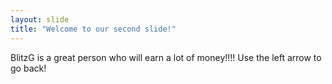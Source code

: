 ```yaml
---
layout: slide
title: "Welcome to our second slide!"
---
```

BlitzG is a great person who will earn a lot of money!!!!
Use the left arrow to go back!
